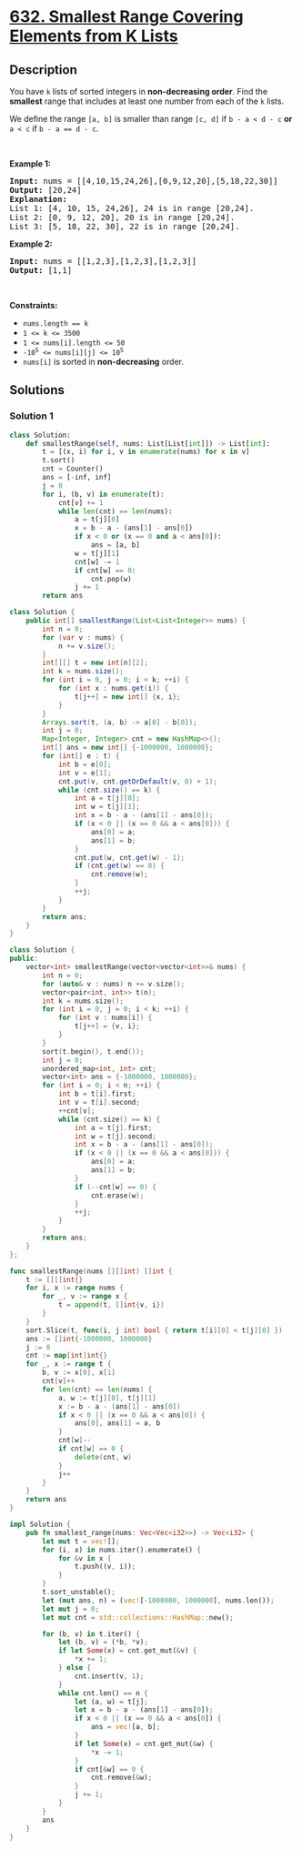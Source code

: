 # [632. Smallest Range Covering Elements from K Lists](https://leetcode.com/problems/smallest-range-covering-elements-from-k-lists)


## Description

<p>You have <code>k</code> lists of sorted integers in <strong>non-decreasing&nbsp;order</strong>. Find the <b>smallest</b> range that includes at least one number from each of the <code>k</code> lists.</p>

<p>We define the range <code>[a, b]</code> is smaller than range <code>[c, d]</code> if <code>b - a &lt; d - c</code> <strong>or</strong> <code>a &lt; c</code> if <code>b - a == d - c</code>.</p>

<p>&nbsp;</p>
<p><strong class="example">Example 1:</strong></p>

<pre>
<strong>Input:</strong> nums = [[4,10,15,24,26],[0,9,12,20],[5,18,22,30]]
<strong>Output:</strong> [20,24]
<strong>Explanation: </strong>
List 1: [4, 10, 15, 24,26], 24 is in range [20,24].
List 2: [0, 9, 12, 20], 20 is in range [20,24].
List 3: [5, 18, 22, 30], 22 is in range [20,24].
</pre>

<p><strong class="example">Example 2:</strong></p>

<pre>
<strong>Input:</strong> nums = [[1,2,3],[1,2,3],[1,2,3]]
<strong>Output:</strong> [1,1]
</pre>

<p>&nbsp;</p>
<p><strong>Constraints:</strong></p>

<ul>
	<li><code>nums.length == k</code></li>
	<li><code>1 &lt;= k &lt;= 3500</code></li>
	<li><code>1 &lt;= nums[i].length &lt;= 50</code></li>
	<li><code>-10<sup>5</sup> &lt;= nums[i][j] &lt;= 10<sup>5</sup></code></li>
	<li><code>nums[i]</code>&nbsp;is sorted in <strong>non-decreasing</strong> order.</li>
</ul>

## Solutions

### Solution 1

<!-- tabs:start -->

```python
class Solution:
    def smallestRange(self, nums: List[List[int]]) -> List[int]:
        t = [(x, i) for i, v in enumerate(nums) for x in v]
        t.sort()
        cnt = Counter()
        ans = [-inf, inf]
        j = 0
        for i, (b, v) in enumerate(t):
            cnt[v] += 1
            while len(cnt) == len(nums):
                a = t[j][0]
                x = b - a - (ans[1] - ans[0])
                if x < 0 or (x == 0 and a < ans[0]):
                    ans = [a, b]
                w = t[j][1]
                cnt[w] -= 1
                if cnt[w] == 0:
                    cnt.pop(w)
                j += 1
        return ans
```

```java
class Solution {
    public int[] smallestRange(List<List<Integer>> nums) {
        int n = 0;
        for (var v : nums) {
            n += v.size();
        }
        int[][] t = new int[n][2];
        int k = nums.size();
        for (int i = 0, j = 0; i < k; ++i) {
            for (int x : nums.get(i)) {
                t[j++] = new int[] {x, i};
            }
        }
        Arrays.sort(t, (a, b) -> a[0] - b[0]);
        int j = 0;
        Map<Integer, Integer> cnt = new HashMap<>();
        int[] ans = new int[] {-1000000, 1000000};
        for (int[] e : t) {
            int b = e[0];
            int v = e[1];
            cnt.put(v, cnt.getOrDefault(v, 0) + 1);
            while (cnt.size() == k) {
                int a = t[j][0];
                int w = t[j][1];
                int x = b - a - (ans[1] - ans[0]);
                if (x < 0 || (x == 0 && a < ans[0])) {
                    ans[0] = a;
                    ans[1] = b;
                }
                cnt.put(w, cnt.get(w) - 1);
                if (cnt.get(w) == 0) {
                    cnt.remove(w);
                }
                ++j;
            }
        }
        return ans;
    }
}
```

```cpp
class Solution {
public:
    vector<int> smallestRange(vector<vector<int>>& nums) {
        int n = 0;
        for (auto& v : nums) n += v.size();
        vector<pair<int, int>> t(n);
        int k = nums.size();
        for (int i = 0, j = 0; i < k; ++i) {
            for (int v : nums[i]) {
                t[j++] = {v, i};
            }
        }
        sort(t.begin(), t.end());
        int j = 0;
        unordered_map<int, int> cnt;
        vector<int> ans = {-1000000, 1000000};
        for (int i = 0; i < n; ++i) {
            int b = t[i].first;
            int v = t[i].second;
            ++cnt[v];
            while (cnt.size() == k) {
                int a = t[j].first;
                int w = t[j].second;
                int x = b - a - (ans[1] - ans[0]);
                if (x < 0 || (x == 0 && a < ans[0])) {
                    ans[0] = a;
                    ans[1] = b;
                }
                if (--cnt[w] == 0) {
                    cnt.erase(w);
                }
                ++j;
            }
        }
        return ans;
    }
};
```

```go
func smallestRange(nums [][]int) []int {
	t := [][]int{}
	for i, x := range nums {
		for _, v := range x {
			t = append(t, []int{v, i})
		}
	}
	sort.Slice(t, func(i, j int) bool { return t[i][0] < t[j][0] })
	ans := []int{-1000000, 1000000}
	j := 0
	cnt := map[int]int{}
	for _, x := range t {
		b, v := x[0], x[1]
		cnt[v]++
		for len(cnt) == len(nums) {
			a, w := t[j][0], t[j][1]
			x := b - a - (ans[1] - ans[0])
			if x < 0 || (x == 0 && a < ans[0]) {
				ans[0], ans[1] = a, b
			}
			cnt[w]--
			if cnt[w] == 0 {
				delete(cnt, w)
			}
			j++
		}
	}
	return ans
}
```

```rust
impl Solution {
    pub fn smallest_range(nums: Vec<Vec<i32>>) -> Vec<i32> {
        let mut t = vec![];
        for (i, x) in nums.iter().enumerate() {
            for &v in x {
                t.push((v, i));
            }
        }
        t.sort_unstable();
        let (mut ans, n) = (vec![-1000000, 1000000], nums.len());
        let mut j = 0;
        let mut cnt = std::collections::HashMap::new();

        for (b, v) in t.iter() {
            let (b, v) = (*b, *v);
            if let Some(x) = cnt.get_mut(&v) {
                *x += 1;
            } else {
                cnt.insert(v, 1);
            }
            while cnt.len() == n {
                let (a, w) = t[j];
                let x = b - a - (ans[1] - ans[0]);
                if x < 0 || (x == 0 && a < ans[0]) {
                    ans = vec![a, b];
                }
                if let Some(x) = cnt.get_mut(&w) {
                    *x -= 1;
                }
                if cnt[&w] == 0 {
                    cnt.remove(&w);
                }
                j += 1;
            }
        }
        ans
    }
}
```

<!-- tabs:end -->

<!-- end -->
